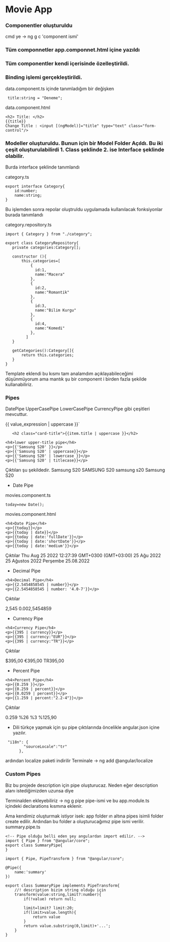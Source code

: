 # Movie App


### Componentler oluşturuldu
cmd ye -> ng g c 'component ismi'

### Tüm componnetler app.componnet.html içine yazıldı

###  Tüm componentler kendi içerisinde özelleştirildi.

### Binding işlemi gerçekleştirildi.

data.component.ts içinde tanımladığım bir değişken

```
 title:string = "Deneme";
```

data.component.html

```
<h2> Title: </h2> 
{{title}}
Change Title : <input [(ngModel)]="title" type="text" class="form-control"/>
```


### Modeller oluşturuldu. Bunun için bir Model Folder Açıldı. Bu iki çeşit oluşturulabilirdi 1. Class şeklinde 2. ise Interface şeklinde olabilir.
Burda interface şeklinde tanımlandı


category.ts
```
export interface Category{
    id:number;
    name:string;
}
```
Bu işlemden sonra repolar oluştruldu uygulamada kullanılacak fonksiyonlar burada tanımlandı 

category.repository.ts
 ```
import { Category } from "./category";

export class CategoryRepository{
    private categories:Category[];

    constructor (){
        this.categories=[
            {
              id:1,
              name:"Macera"
            },
            {
              id:2,
              name:"Romantik"
            },
            {
              id:3,
              name:"Bilim Kurgu"
            },
            {
              id:4,
              name:"Komedi"
            },
          ]
    }

    getCategories():Category[]{
        return this.categories;
    }
}
 ```


Template eklendi bu kısmı tam analamdım açıklayabileceğimi düşünmüyorum ama mantık şu bir component i birden fazla şekilde kullanabiliriz.

### Pipes
DatePipe
UpperCasePipe
LowerCasePipe
CurrencyPipe gibi çeşitleri mevcuttur. 

{{ value_expression | uppercase }}`

```
   <h2 class="card-title">{{item.title | uppercase }}</h2>
```


```
<h4>lower upper-title pipe</h4>
<p>{{'Samsung S20' }}</p>
<p>{{'Samsung S20' | uppercase}}</p>
<p>{{'Samsung S20' | lowercase }}</p>
<p>{{'Samsung S20' | titlecase}}</p>
```
Çıktıları şu şekildedir.
Samsung S20
SAMSUNG S20
samsung s20
Samsung S20

* Date Pipe

movies.component.ts
``` 
today=new Date();
```

movies.component.html
```
<h4>Date Pipe</h4>
<p>{{today}}</p>
<p>{{today | date}}</p>
<p>{{today | date:'fullDate'}}</p>
<p>{{today | date:'shortDate'}}</p>
<p>{{today | date:'medium'}}</p>

```
Çıktılar 
Thu Aug 25 2022 12:27:39 GMT+0300 (GMT+03:00)
25 Ağu 2022
25 Ağustos 2022 Perşembe
25.08.2022


* Decimal Pipe

```
<h4>Decimal Pipe</h4>
<p>{{2.5454858545 | number}}</p>
<p>{{2.5454858545 | number: '4.0-7'}}</p>
```

Çıktılar

2,545
0.002,5454859


* Currency Pipe

```
<h4>Currency Pipe</h4>
<p>{{395 | currency}}</p>
<p>{{395 | currency:"EUR"}}</p>
<p>{{395 | currency:"TR"}}</p>
```

Çıktılar

$395,00
€395,00
TR395,00


* Percent Pipe

```
<h4>Percent Pipe</h4>
<p>{{0.259 }}</p>
<p>{{0.259 | percent}}</p>
<p>{{0.0259 | percent}}</p>
<p>{{1.259 | percent:"2.2-4"}}</p>
```

Çıktılar

0.259
%26
%3
%125,90



* Dili türkçe yapmak için şu pipe çıktılarında öncelikle angular.json içine yazılır.

```
 "i18n": {
        "sourceLocale":"tr"
      },
```

ardından localize paketi indirilir
Terminale -> ng add @angular/localize


### Custom Pipes
Biz bu projede description için pipe oluşturucaz. Neden eğer description alanı istediğimizden uzunsa diye

Terminalden ekleyebiliriz -> ng g pipe pipe-ismi
ve bu app.module.ts içindeki declarations kısmına eklenir.

Ama kendimiz oluşturmak istiyor isek: app folder ın altına pipes isimli folder create edilir.
Ardından bu folder a oluşturucağımız pipe ismi verilir.
summary.pipe.ts

```
<!-- Pipe olduğu belli eden şey angulardan import edilir. -->
import { Pipe } from "@angular/core";
export class SummaryPipe{
}
```

```
import { Pipe, PipeTransform } from "@angular/core";

@Pipe({
    name:'summary'
})

export class SummaryPipe implements PipeTransform{
    //! description bizim string olduğu için
    transform(value:string,limit?:number){
        if(!value) return null;

        limit=limit? limit:20;
        if(limit>value.length){
            return value
        }
        return value.substring(0,limit)+'...';
    }
}

```